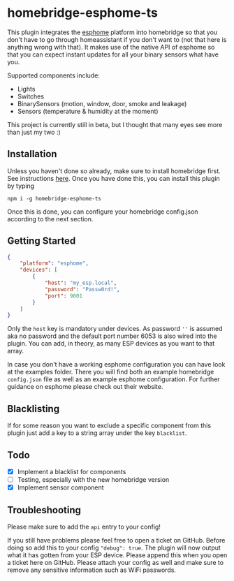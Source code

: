 # homebridge-esphome-ts

This plugin integrates the [esphome](https://esphome.io/) platform into homebridge so that you don't have to go
through homeassistant if you don't want to (not that here is anything wrong with that). It makes use of the native API of esphome
so that you can expect instant updates for all your binary sensors what have you.

Supported components include:

* Lights
* Switches
* BinarySensors (motion, window, door, smoke and leakage)
* Sensors (temperature & humidity at the moment)

This project is currently still in beta, but I thought that many eyes see more than just
my two :)

## Installation

Unless you haven't done so already, make sure to install homebridge first. See instructions [here](https://github.com/homebridge/homebridge/wiki). Once you have done this, you can install this plugin by typing 
```
npm i -g homebridge-esphome-ts
```

Once this is done, you can configure your homebridge config.json according to the next section.

## Getting Started

```json
{
    "platform": "esphome",
    "devices": [
        {
            "host": "my_esp.local",
            "password": "Passw0rd!",
            "port": 9001
        }
    ]
}
```

Only the `host` key is mandatory under devices. As password `''` is assumed aka no password and the default
port number 6053 is also wired into the plugin. You can add, in theory, as many ESP devices as you want to
that array.

In case you don't have a working esphome configuration you can have look at the examples folder. There you will
find both an example homebridge `config.json` file as well as an example esphome configuration. For further guidance
on esphome please check out their website.

## Blacklisting

If for some reason you want to exclude a specific component from this plugin just
add a key to a string array under the key `blacklist`.

## Todo

- [x] Implement a blacklist for components
- [ ] Testing, especially with the new homebridge version
- [x] Implement sensor component

## Troubleshooting

Please make sure to add the `api` entry to your config!

If you still have problems please feel free to open a ticket on GitHub. Before doing so add this to your
config `"debug": true`. The plugin will now output what it has gotten from your ESP device.
Please append this when you open a ticket here on GitHub. Please attach your config as well and make
sure to remove any sensitive information such as WiFi passwords.
